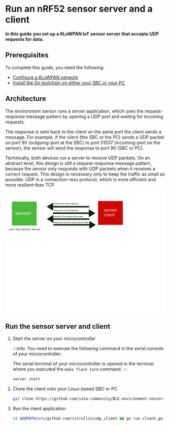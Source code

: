 # Run an nRF52 sensor server and a client

**In this guide you set up a 6LoWPAN IoT sensor server that accepts UDP requests for data.**

## Prerequisites

To complete this guide, you need the following:

- [Configure a 6LoWPAN network](set-up-a-bluetooth-star-network.md)
- [Install the Go toolchain on either your SBC or your PC](https://golang.org/doc/install)

## Architecture

The environment sensor runs a server application, which uses the request-response message pattern by opening a UDP port and waiting for incoming requests.

The response is sent back to the client on the same port the client sends a message. For example, if the client (the SBC or the PC) sends a UDP packet on port 90 (outgoing-port at the SBC) to port 51037 (incoming-port on the sensor), 
the sensor will send the response to port 90 (SBC or PC).

Technically, both devices run a server to receive UDP packets. 
On an abstract level, this design is still a request-response message pattern, 
because the sensor only responds with UDP packets when it receives a correct request. This design is necessary only to keep the traffic as small as possible.
UDP is a connection-less protocol, which is more efficient and more resilient than TCP.

![Environment sensor architecture](../images/architecture_visualisation.png)

## Run the sensor server and client

1. Start the server on your microcontroller
    
    :::info:
    You need to execute the following command in the serial console of your microcontroller.

    The serial terminal of your microcontroller is opened in the terminal where you executed the `make flash term` command.
    :::
    
    ```bash
    server start
    ```
    
2. Clone the client onto your Linux-based SBC or PC

    ```bash
    git clone https://github.com/iota-community/BLE-environment-sensor-client.git $GOPATH/src/github.com/citrullin/udp_client
    ```
    
3. Run the client application

    ```bash
    cd $GOPATH/src/github.com/citrullin/udp_client && go run client.go
    ```